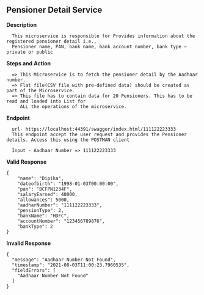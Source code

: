 ##  Pensioner Detail Service
  
  **Description**
      
      This microservice is responsible for Provides information about the registered pensioner detail i.e., 
      Pensioner name, PAN, bank name, bank account number, bank type – private or public
    
   **Steps and Action**
   
      => This Microservice is to fetch the pensioner detail by the Aadhaar number.
      => Flat file(CSV file with pre-defined data) should be created as part of the Microservice. 
      => This file has to contain data for 20 Pensioners. This has to be read and loaded into List for 
         ALL the operations of the microservice.
      
   **Endpoint**
   
      url- https://localhost:44391/swagger/index.html/111122223333
      This endpoint accept the user request and provides the Pensioner details. Access this using the POSTMAN client
      
      Input - Aadhaar Number => 111122223333
      
**Valid Response**
      
```
{
    "name": "Dipika",
    "dateofbirth": "1998-01-03T00:00:00",
    "pan": "BCFPN1234F",
    "salaryEarned": 40000,
    "allowances": 5000,
    "aadharNumber": "111122223333",
    "pensionType": 2,
    "bankName": "HDFC",
    "accountNumber": "123456789876",
    "bankType": 2
}
```
**Invalid Response**
       
```
{
  "message": "Aadhaar Number Not Found",
  "timestamp": "2021-08-03T11:00:23.7960535",
  "fieldErrors": [
    "Aadhaar Number Not Found"
  ]
}
```
